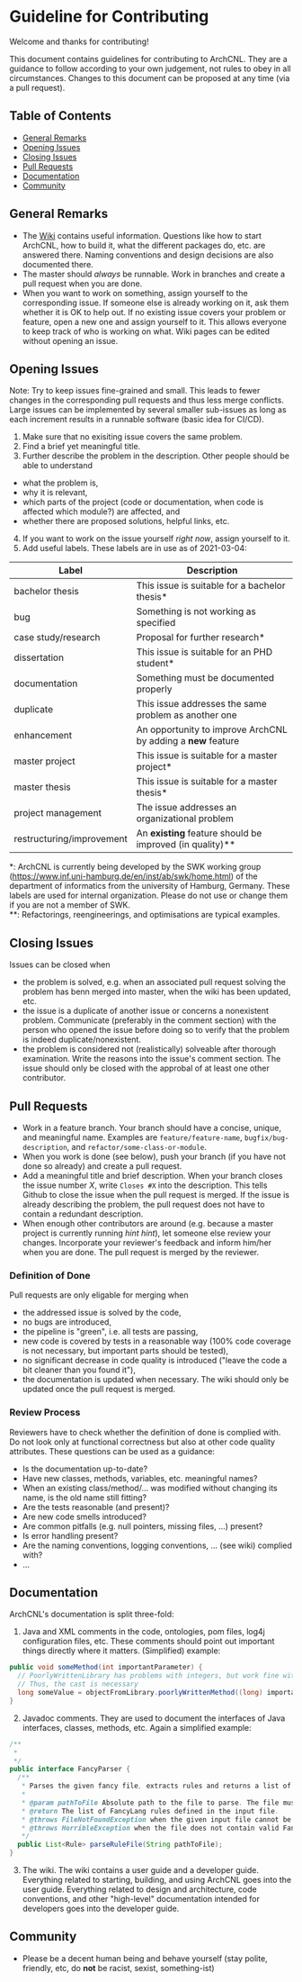 # Guideline for Contributing 

Welcome and thanks for contributing! 

This document contains guidelines for contributing to ArchCNL. They are a guidance to follow according to your own judgement, not rules to obey in all circumstances. 
Changes to this document can be proposed at any time (via a pull request).  

## Table of Contents

- [General Remarks](#general-remarks)
- [Opening Issues](#opening-issues)
- [Closing Issues](#closing-issues)
- [Pull Requests](#pull-requests)
- [Documentation](#documentation)
- [Community](#community)

## General Remarks

- The [Wiki](https://github.com/Mari-Wie/ArchCNL/wiki) contains useful information. Questions like how to start ArchCNL, how to build it, what the different packages do, etc. are answered there. Naming conventions and design decisions are also documented there. 
- The master should *always* be runnable. Work in branches and create a pull request when you are done.
- When you want to work on something, assign yourself to the corresponding issue. If someone else is already working on it, ask them whether it is OK to help out. If no existing issue covers your problem or feature, open a new one and assign yourself to it. This allows everyone to keep track of who is working on what. Wiki pages can be edited without opening an issue. 

## Opening Issues

Note: Try to keep issues fine-grained and small. This leads to fewer changes in the corresponding pull requests and thus less merge conflicts. Large issues can be implemented by several smaller sub-issues as long as each increment results in a runnable software (basic idea for CI/CD).

1. Make sure that no exisiting issue covers the same problem.
2. Find a brief yet meaningful title.
3. Further describe the problem in the description. Other people should be able to understand
  - what the problem is,
  - why it is relevant, 
  - which parts of the project (code or documentation, when code is affected which module?) are affected, and 
  - whether there are proposed solutions, helpful links, etc.
4. If you want to work on the issue yourself *right now*, assign yourself to it.  
5. Add useful labels. These labels are in use as of 2021-03-04:
  
  | Label | Description |
  | ----- | ----------- |
  | bachelor thesis | This issue is suitable for a bachelor thesis* |
  | bug | Something is not working as specified |
  | case study/research | Proposal for further research* |
  | dissertation | This issue is suitable for an PHD student* |
  | documentation | Something must be documented properly |
  | duplicate | This issue addresses the same problem as another one |
  | enhancement | An opportunity to improve ArchCNL by adding a **new** feature |
  | master project | This issue is suitable for a master project* |
  | master thesis | This issue is suitable for a master thesis* |
  | project management | The issue addresses an organizational problem |
  | restructuring/improvement | An **existing** feature should be improved (in quality)** |
  
  \*: ArchCNL is currently being developed by the SWK working group (https://www.inf.uni-hamburg.de/en/inst/ab/swk/home.html) of the department of informatics from the university of Hamburg, Germany. These labels are used for internal organization. Please do not use or change them if you are not a member of SWK.   
  \*\*: Refactorings, reengineerings, and optimisations are typical examples.
  

## Closing Issues

Issues can be closed when

- the problem is solved, e.g. when an associated pull request solving the problem has benn merged into master, when the wiki has been updated, etc.
- the issue is a duplicate of another issue or concerns a nonexistent problem. Communicate (preferably in the comment section) with the person who opened the issue before doing so to verify that the problem is indeed duplicate/nonexistent.  
- the problem is considered not (realistically) solveable after thorough examination. Write the reasons into the issue's comment section. The issue should only be closed with the approbal of at least one other contributor.     

## Pull Requests

- Work in a feature branch. Your branch should have a concise, unique, and meaningful name. Examples are `feature/feature-name`, `bugfix/bug-description`, and `refactor/some-class-or-module`.
- When you work is done (see below), push your branch (if you have not done so already) and create a pull request.
- Add a meaningful title and brief description. When your branch closes the issue number *X*, write `Closes #X` into the description. This tells Github to close the issue when the pull request is merged. If the issue is already describing the problem, the pull request does not have to contain a redundant description.  
- When enough other contributors are around (e.g. because a master project is currently running *hint* *hint*), let someone else review your changes. Incorporate your reviewer's feedback and inform him/her when you are done. The pull request is merged by the reviewer.   

### Definition of Done

Pull requests are only eligable for merging when

- the addressed issue is solved by the code,
- no bugs are introduced,
- the pipeline is "green", i.e. all tests are passing,
- new code is covered by tests in a reasonable way (100% code coverage is not necessary, but important parts should be tested),
- no significant decrease in code quality is introduced ("leave the code a bit cleaner than you found it"),
- the documentation is updated when necessary. The wiki should only be updated once the pull request is merged.

### Review Process

Reviewers have to check whether the definition of done is complied with. Do not look only at functional correctness but also at other code quality attributes. These questions can be used as a guidance:

- Is the documentation up-to-date? 
- Have new classes, methods, variables, etc. meaningful names? 
- When an existing class/method/... was modified without changing its name, is the old name still fitting? 
- Are the tests reasonable (and present)?
- Are new code smells introduced?
- Are common pitfalls (e.g. null pointers, missing files, ...) present?
- Is error handling present?
- Are the naming conventions, logging conventions, ... (see wiki) complied with? 
- ...

## Documentation

ArchCNL's documentation is split three-fold:

1. Java and XML comments in the code, ontologies, pom files, log4j configuration files, etc. These comments should point out important things directly where it matters. (Simplified) example:
```Java
public void someMethod(int importantParameter) {
  // PoorlyWrittenLibrary has problems with integers, but work fine with longs
  // Thus, the cast is necessary
  long someValue = objectFromLibrary.poorlyWrittenMethod((long) importantParameter);
}
```
2. Javadoc comments. They are used to document the interfaces of Java interfaces, classes, methods, etc. Again a simplified example:
```Java
/**
 *
 */
public interface FancyParser {
  /**
   * Parses the given fancy file, extracts rules and returns a list of the identified rules. 
   *
   * @param pathToFile Absolute path to the file to parse. The file must a written in the rule language FancyLang.
   * @return The list of FancyLang rules defined in the input file. 
   * @throws FileNotFoundException when the given input file cannot be accessed
   * @throws HorribleException when the file does not contain valid FancyLang rules.
   */
  public List<Rule> parseRuleFile(String pathToFile);
}
```
3. The wiki. The wiki contains a user guide and a developer guide. Everything related to starting, building, and using ArchCNL goes into the user guide. Everything related to design and architecture, code conventions, and other "high-level" documentation intended for developers goes into the developer guide.

## Community

- Please be a decent human being and behave yourself (stay polite, friendly, etc, do **not** be racist, sexist, something-ist)

